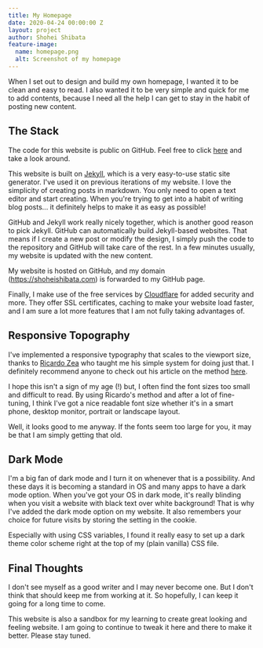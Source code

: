 ```yaml
---
title: My Homepage
date: 2020-04-24 00:00:00 Z
layout: project
author: Shohei Shibata
feature-image:
  name: homepage.png
  alt: Screenshot of my homepage
---
```


When I set out to design and build my own homepage, I wanted it to be clean and easy to read. I also wanted it to be very simple and quick for me to add contents, because I need all the help I can get to stay in the habit of posting new content. 

## The Stack

The code for this website is public on GitHub. Feel free to click [here](https://github.com/shohei-shibata/shohei-shibata.github.io) and take a look around.

This website is built on [Jekyll](https://jekyllrb.com/), which is a very easy-to-use static site generator. I've used it on previous iterations of my website. I love the simplicity of creating posts in markdown. You only need to open a text editor and start creating. When you're trying to get into a habit of writing blog posts... it definitely helps to make it as easy as possible!

GitHub and Jekyll work really nicely together, which is another good reason to pick Jekyll. GitHub can automatically build Jekyll-based websites. That means if I create a new post or modify the design, I simply push the code to the repository and GitHub will take care of the rest. In a few minutes usually, my website is updated with the new content.

My website is hosted on GitHub, and my domain (https://shoheishibata.com) is forwarded to my GitHub page. 

Finally, I make use of the free services by [Cloudflare](https://www.cloudflare.com/) for added security and more. They offer SSL certificates, caching to make your website load faster, and I am sure a lot more features that I am not fully taking advantages of. 

## Responsive Topography

I've implemented a responsive typography that scales to the viewport size, thanks to [Ricardo Zea](http://ricardozea.design/) who taught me his simple system for doing just that. I definitely recommend anyone to check out his article on the method [here](https://www.codementor.io/@ricardozea/100-responsive-typography-system-using-a-modular-scale-s5rhft58g).

I hope this isn't a sign of my age (!) but, I often find the font sizes too small and difficult to read. By using Ricardo's method and after a lot of fine-tuning, I think I've got a nice readable font size whether it's in a smart phone, desktop monitor, portrait or landscape layout.

Well, it looks good to me anyway. If the fonts seem too large for you, it may be that I am simply getting that old.

## Dark Mode

I'm a big fan of dark mode and I turn it on whenever that is a possibility. And these days it is becoming a standard in OS and many apps to have a dark mode option. When you've got your OS in dark mode, it's really blinding when you visit a website with black text over white background! That is why I've added the dark mode option on my website. It also remembers your choice for future visits by storing the setting in the cookie.

Especially with using CSS variables, I found it really easy to set up a dark theme color scheme right at the top of my (plain vanilla) CSS file. 

## Final Thoughts

I don't see myself as a good writer and I may never become one. But I don't think that should keep me from working at it. So hopefully, I can keep it going for a long time to come.

This website is also a sandbox for my learning to create great looking and feeling website. I am going to continue to tweak it here and there to make it better. Please stay tuned.

